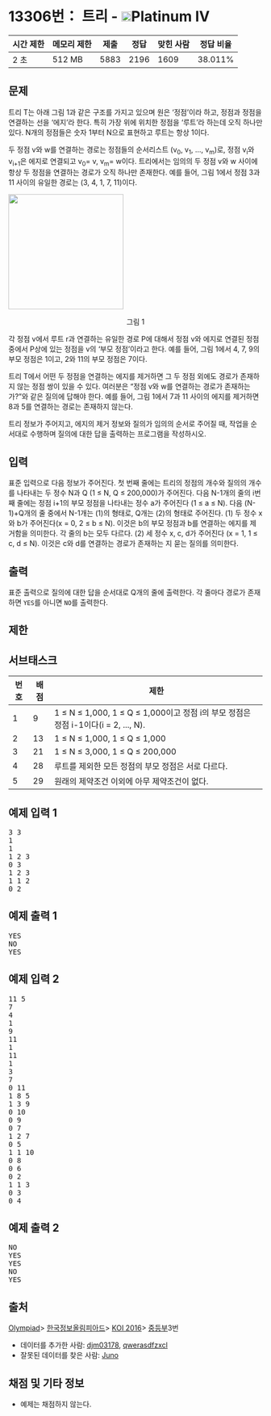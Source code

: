 # 13306번： 트리 - <img src="https://static.solved.ac/tier_small/17.svg" style="height:20px" />Platinum IV

| 시간 제한 | 메모리 제한 | 제출 | 정답 | 맞힌 사람 | 정답 비율 |
| --- | --- | --- | --- | --- | --- |
| 2 초 | 512 MB | 5883 | 2196 | 1609 | 38.011% |

## 문제

트리 T는 아래 그림 1과 같은 구조를 가지고 있으며 원은 ‘정점’이라 하고, 정점과 정점을 연결하는 선을 ‘에지’라 한다. 특히 가장 위에 위치한 정점을 ‘루트’라 하는데 오직 하나만 있다. N개의 정점들은 숫자 1부터 N으로 표현하고 루트는 항상 1이다.

두 정점 v와 w를 연결하는 경로는 정점들의 순서리스트 (v<sub>0</sub>, v<sub>1</sub>, ..., v<sub>m</sub>)로, 정점 v<sub>i</sub>와 v<sub>i+1</sub>은 에지로 연결되고 v<sub>0</sub>= v, v<sub>m</sub>= w이다. 트리에서는 임의의 두 정점 v와 w 사이에 항상 두 정점을 연결하는 경로가 오직 하나만 존재한다. 예를 들어, 그림 1에서 정점 3과 11 사이의 유일한 경로는 (3, 4, 1, 7, 11)이다.

<img src="https://onlinejudgeimages.s3-ap-northeast-1.amazonaws.com/problem/13306/1.png" style="height:228px; width:211px display:block; margin-left:auto; margin-right:auto;" />


<p style="text-align: center;">그림 1</p>

각 정점 v에서 루트 r과 연결하는 유일한 경로 P에 대해서 정점 v와 에지로 연결된 정점 중에서 P상에 있는 정점을 v의 ‘부모 정점’이라고 한다. 예를 들어, 그림 1에서 4, 7, 9의 부모 정점은 1이고, 2와 11의 부모 정점은 7이다.

트리 T에서 어떤 두 정점을 연결하는 에지를 제거하면 그 두 정점 외에도 경로가 존재하지 않는 정점 쌍이 있을 수 있다. 여러분은 “정점 v와 w를 연결하는 경로가 존재하는가?”와 같은 질의에 답해야 한다. 예를 들어, 그림 1에서 7과 11 사이의 에지를 제거하면 8과 5를 연결하는 경로는 존재하지 않는다.

트리 정보가 주어지고, 에지의 제거 정보와 질의가 임의의 순서로 주어질 때, 작업을 순서대로 수행하며 질의에 대한 답을 출력하는 프로그램을 작성하시오.

## 입력

표준 입력으로 다음 정보가 주어진다. 첫 번째 줄에는 트리의 정점의 개수와 질의의 개수를 나타내는 두 정수 N과 Q (1 ≤ N, Q ≤ 200,000)가 주어진다. 다음 N-1개의 줄의 i번째 줄에는 정점 i+1의 부모 정점을 나타내는 정수 a가 주어진다 (1 ≤ a ≤ N). 다음 (N-1)+Q개의 줄 중에서 N-1개는 (1)의 형태로, Q개는 (2)의 형태로 주어진다. (1) 두 정수 x와 b가 주어진다(x = 0, 2 ≤ b ≤ N). 이것은 b의 부모 정점과 b를 연결하는 에지를 제거함을 의미한다. 각 줄의 b는 모두 다르다. (2) 세 정수 x, c, d가 주어진다 (x = 1, 1 ≤ c, d ≤ N). 이것은 c와 d를 연결하는 경로가 존재하는 지 묻는 질의를 의미한다.

## 출력

표준 출력으로 질의에 대한 답을 순서대로 Q개의 줄에 출력한다. 각 줄마다 경로가 존재하면 <code>YES</code>를 아니면 <code>NO</code>를 출력한다.

## 제한

## 서브태스크



| 번호 | 배점 | 제한 |
| --- | --- | --- |
| 1 | 9 | 1 ≤ N ≤ 1,000, 1 ≤ Q ≤ 1,000이고 정점 i의 부모 정점은 정점 i-1이다(i = 2, ..., N). |
| 2 | 13 | 1 ≤ N ≤ 1,000, 1 ≤ Q ≤ 1,000 |
| 3 | 21 | 1 ≤ N ≤ 3,000, 1 ≤ Q ≤ 200,000 |
| 4 | 28 | 루트를 제외한 모든 정점의 부모 정점은 서로 다르다. |
| 5 | 29 | 원래의 제약조건 이외에 아무 제약조건이 없다. |

## 예제 입력 1

<pre>3 3
1
1
1 2 3
0 3
1 2 3
1 1 2
0 2
</pre>
## 예제 출력 1

<pre>YES
NO
YES
</pre>
## 예제 입력 2

<pre>11 5
7
4
1
9
11
1
11
1
3
7
0 11
1 8 5
1 3 9
0 10
0 9
0 7
1 2 7
0 5
1 1 10
0 8
0 6
0 2
1 1 3
0 3
0 4
</pre>
## 예제 출력 2

<pre>NO
YES
YES
NO
YES
</pre>
## 출처

[Olympiad](/category/2)> [한국정보올림피아드](/category/55)> [KOI 2016](/category/357)> [중등부](/category/detail/1525)3번

- 데이터를 추가한 사람: [djm03178](/user/djm03178), [qwerasdfzxcl](/user/qwerasdfzxcl)
- 잘못된 데이터를 찾은 사람: [Juno](/user/Juno)
## 채점 및 기타 정보

- 예제는 채점하지 않는다.

